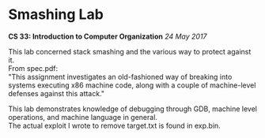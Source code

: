 # Smashing Lab
**CS 33: Introduction to Computer Organization**
*24 May 2017*

This lab concerned stack smashing and the various way to protect against it. <br />
From spec.pdf: <br />
"This assignment investigates an old-fashioned way of breaking into systems executing x86 machine code, along with a couple of machine-level defenses against this attack."

This lab demonstrates knowledge of debugging through GDB, machine level operations, and machine language in general. <br />
The actual exploit I wrote to remove target.txt is found in exp.bin.
